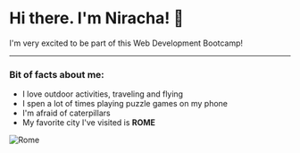 # Hi there. I'm Niracha! 👋

I'm very excited to be part of this Web Development Bootcamp!

---

### Bit of facts about me:
* I love outdoor activities, traveling and flying
* I spen a lot of times playing puzzle games on my phone
* I'm afraid of caterpillars
* My favorite city I've visited is **ROME**

![Rome](https://i.imgur.com/h9y79UW.jpeg)
<!--
**NirachaMarchett/NirachaMarchett** is a ✨ _special_ ✨ repository because its `README.md` (this file) appears on your GitHub profile.

Here are some ideas to get you started:

- 🔭 I’m currently working on ...
- 🌱 I’m currently learning ...
- 👯 I’m looking to collaborate on ...
- 🤔 I’m looking for help with ...
- 💬 Ask me about ...
- 📫 How to reach me: ...
- 😄 Pronouns: ...
- ⚡ Fun fact: ...
-->
